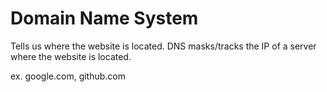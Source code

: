 # Domain Name System

Tells us where the website is located. DNS masks/tracks the IP of a server where the website is located.

ex. google.com, github.com

